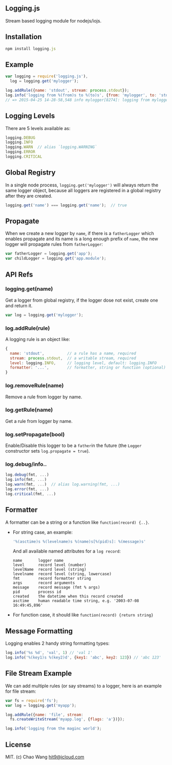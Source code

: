 Logging.js
----------

Stream based logging module for nodejs/iojs.

Installation
------------

```js
npm install logging.js
```

Example
-------

```js
var logging = require('logging.js'),
  log = logging.get('mylogger');

log.addRule({name: 'stdout', stream: process.stdout});
log.info('logging from %(from)s to %(to)s', {from: 'mylogger', to: 'stdout'})
// => 2015-04-25 14-28-58,548 info mylogger[8274]: logging from mylogger to stdout
```

Logging Levels
--------------

There are 5 levels available as:

```js
logging.DEBUG
logging.INFO
logging.WARN  // alias `logging.WARNING`
logging.ERROR
logging.CRITICAL
```

Global Registry
---------------

In a single node process, `logging.get('mylogger')` will always return the same logger object,
because all loggers are registered in a global registry after they are created.

```js
logging.get('name') === logging.get('name');  // true
```

Propagate
---------

When we create a new logger by `name`, if there is
a `fatherLogger` which enables propagate and its name is a long
enough prefix of `name`, the new logger will propagate rules
from `fatherLogger`:

```js
var fatherLogger = logging.get('app');
var childLogger = logging.get('app.module');
```

API Refs
--------

### logging.get(name)

Get a logger from global registry, if the logger dose not exist, create one and return it.

```js
var log = logging.get('mylogger');
```

### log.addRule(rule)

A logging rule is an object like:

```js
{
  name: 'stdout',          // a rule has a name, required
  stream: process.stdout,  // a writable stream, required
  level: logging.INFO,     // logging level, default: logging.INFO
  formatter: '...',        // formatter, string or function (optional)
}
```

### log.removeRule(name)

Remove a rule from logger by name.

### log.getRule(name)

Get a rule from logger by name.

### log.setPropagate(bool)

Enable/Disable this logger to be a `father`in the future (the `Logger` constructor sets
`log.propagate = true`).

### log.debug/info..

```js
log.debug(fmt, ...)
log.info(fmt, ...)
log.warn(fmt, ...)  // alias log.warning(fmt, ...)
log.error(fmt, ...)
log.critical(fmt, ...)
```

Formatter
----------

A formatter can be a string or a function like `function(record) {..}`.

- For string case, an example:

   ```js
   '%(asctime)s %(levelname)s %(name)s[%(pid)s]: %(message)s'
   ```

   And all available named attributes for a `log record`:

   ```
   name       logger name
   level      record level (number)
   levelName  record level (string)
   levelname  record level (string, lowercase)
   fmt        record formatter string
   args       record arguments
   message    record message (fmt % args)
   pid        process id
   created    the datetime when this record created
   asctime    human readable time string, e.g. '2003-07-08 16:49:45,896'
   ```

- For function case, it should like `function(record) {return string}`

Message Formatting
-------------------

Logging enables 2 handy string formatting types:

```js
log.info('%s %d', 'val', 1) // 'val 1'
log.info('%(key1)s %(key2)d', {key1: 'abc', key2: 123}) // 'abc 123'
```

File Stream Example
--------------------

We can add multiple rules (or say streams) to a logger, here is
an example for file stream:

```js
var fs = require('fs');
var log = logging.get('myapp');

log.addRule({name: 'file', stream:
  fs.createWriteStream('myapp.log', {flags: 'a'})});

log.info('logging from the maginc world');
```

License
-------

MIT. (c) Chao Wang <hit9@icloud.com>
